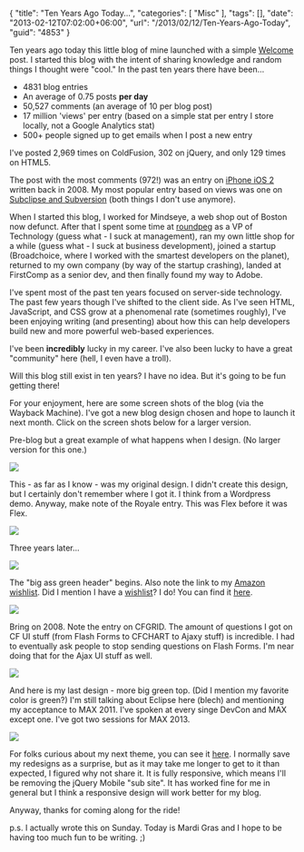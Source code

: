 {
	"title": "Ten Years Ago Today...",
	"categories": [
		"Misc"
	],
	"tags": [],
	"date": "2013-02-12T07:02:00+06:00",
	"url": "/2013/02/12/Ten-Years-Ago-Today",
	"guid": "4853"
}

Ten years ago today this little blog of mine launched with a simple <a href="http://www.raymondcamden.com/index.cfm?mode=entry&entry=395FA384-CC01-17D6-AE9B36479350D784">Welcome</a> post.  I started this blog with the intent of sharing knowledge and random things I thought were "cool." In the past ten years there have been... 

<ul>
<li>4831 blog entries</li>
<li>An average of 0.75 posts <b>per day</b></li>
<li>50,527 comments (an average of 10 per blog post)</li>
<li>17 million 'views' per entry (based on a simple stat per entry I store locally, not a Google Analytics stat)</li>
<li>500+ people signed up to get emails when I post a new entry</li>
</ul>

I've posted 2,969 times on ColdFusion, 302 on jQuery, and only 129 times on HTML5. 

The post with the most comments (972!) was an entry on <a href="http://www.raymondcamden.com/index.cfm/2008/7/11/So-far-iPhone-20-is-DOA">iPhone iOS 2</a> written back in 2008. My most popular entry based on views was one on <a href="http://www.raymondcamden.com/index.cfm/2008/9/5/Subclipse-and-Unable-to-load-default-SVN-client">Subclipse and Subversion</a> (both things I don't use anymore).

When I started this blog, I worked for Mindseye, a web shop out of Boston now defunct. After that I spent some time at <a href="http://www.roundpeg.com">roundpeg</a> as a VP of Technology (guess what - I suck at management), ran my own little shop for a while (guess what - I suck at business development), joined a startup (Broadchoice, where I worked with the smartest developers on the planet), returned to my own company (by way of the startup crashing), landed at FirstComp as a senior dev, and then finally found my way to Adobe. 

I've spent most of the past ten years focused on server-side technology. The past few years though I've shifted to the client side. As I've seen HTML, JavaScript, and CSS grow at a phenomenal rate (sometimes roughly), I've been enjoying writing (and presenting) about how this can help developers build new and more powerful web-based experiences. 

I've been <b>incredibly</b> lucky in my career. I've also been lucky to have a great "community" here (hell, I even have a troll). 

Will this blog still exist in ten years? I have no idea. But it's going to be fun getting there! 

For your enjoyment, here are some screen shots of the blog (via the Wayback Machine). I've got a new blog design chosen and hope to launch it next month. Click on the screen shots below for a larger version. 

Pre-blog but a great example of what happens when I design. (No larger version for this one.)

<img src="https://static.raymondcamden.com/images/blog10/earliest.png">

This - as far as I know - was my original design. I didn't create this design, but I certainly don't remember where I got it. I think from a Wordpress demo. Anyway, make note of the Royale entry. This was Flex before it was Flex.

<a href="/images/blog10/s1.png"><img src="https://static.raymondcamden.com/images/blog10/s1_small.png"></a>

Three years later...

<a href="/images/blog10/s2.png"><img src="https://static.raymondcamden.com/images/blog10/s2_small.png"></a>

The "big ass green header" begins. Also note the link to my <a href="http://www.amazon.com/o/registry/2TCL1D08EZEYE">Amazon wishlist</a>. Did I mention I have a <a href="http://www.amazon.com/o/registry/2TCL1D08EZEYE">wishlist</a>? I do! You can find it <a href="http://www.amazon.com/o/registry/2TCL1D08EZEYE">here</a>. 

<a href="/images/blog10/s3.png"><img src="https://static.raymondcamden.com/images/blog10/s3_small.png"></a>

Bring on 2008. Note the entry on CFGRID. The amount of questions I got on CF UI stuff (from Flash Forms to CFCHART to Ajaxy stuff) is incredible. I had to eventually ask people to stop sending questions on Flash Forms. I'm near doing that for the Ajax UI stuff as well.

<a href="/images/blog10/s4.png"><img src="https://static.raymondcamden.com/images/blog10/s4_small.png"></a>

And here is my last design - more big green top. (Did I mention my favorite color is green?) I'm still talking about Eclipse here (blech) and mentioning my acceptance to MAX 2011. I've spoken at every singe DevCon and MAX except one. I've got two sessions for MAX 2013.

<a href="/images/blog10/s5.png"><img src="https://static.raymondcamden.com/images/blog10/s5_small.png"></a>

For folks curious about my next theme, you can see it <a href="http://organicthemes.com/demo/response/blog/">here</a>. I normally save my redesigns as a surprise, but as it may take me longer to get to it than expected, I figured why not share it. It is fully responsive, which means I'll be removing the jQuery Mobile "sub site". It has worked fine for me in general but I think a responsive design will work better for my blog.

Anyway, thanks for coming along for the ride!

p.s. I actually wrote this on Sunday. Today is Mardi Gras and I hope to be having too much fun to be writing. ;)